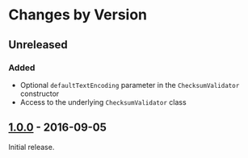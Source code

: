# Changes by Version

## Unreleased

### Added

* Optional `defaultTextEncoding` parameter in the `ChecksumValidator` constructor
* Access to the underlying `ChecksumValidator` class

## [1.0.0] - 2016-09-05

Initial release.

[1.0.0]: https://github.com/malept/sumchecker/releases/tag/v1.0.0
